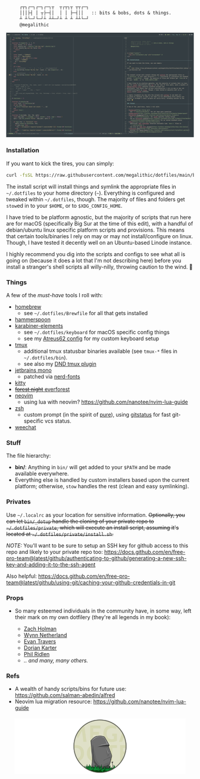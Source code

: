 ```

     ┌┬┐┌─┐┌─┐┌─┐┬  ┬┌┬┐┬ ┬┬┌─┐
     │││├┤ │ ┬├─┤│  │ │ ├─┤││   :: bits & bobs, dots & things.
     ┴ ┴└─┘└─┘┴ ┴┴─┘┴ ┴ ┴ ┴┴└─┘
     @megalithic

```

<p align="center">
  <img src="screenshot.png" alt="screenshot" />
</p>

### Installation

If you want to kick the tires, you can simply:

```sh
curl -fsSL https://raw.githubusercontent.com/megalithic/dotfiles/main/bin/_dotup | /usr/bin/env zsh
```

The install script will install things and symlink the appropriate files in
`~/.dotfiles` to your home directory (`~`). Everything is configured and tweaked
within `~/.dotfiles`, though. The majority of files and folders get `stow`ed in
to your `$HOME`, or to `$XDG_CONFIG_HOME`.

I have tried to be platform agnostic, but the majority of scripts that run here
are for macOS (specifically Big Sur at the time of this edit), with a handful of
debian/ubuntu linux specific platform scripts and
provisions. This means that certain tools/binaries I rely on may or may not
install/configure on linux. Though, I have tested it decently well on an
Ubuntu-based Linode instance.

I highly recommend you dig into the scripts and configs to see what all
is going on (because it does a lot that I'm not describing here) before you
install a stranger's shell scripts all willy-nilly, throwing caution to the
wind. 🤣

### Things

A few of the _must-have_ tools I roll with:

* [homebrew](https://brew.sh/)
  + see `~/.dotfiles/Brewfile` for all that gets installed
* [hammerspoon](https://github.com/megalithic/dotfiles/tree/master/hammerspoon)
* [karabiner-elements](https://github.com/tekezo/Karabiner-Elements)
  + see `~/.dotfiles/keyboard` for macOS specific config things
  + see my [Atreus62 config](https://github.com/megalithic/qmk_firmware/tree/master/keyboards/atreus62/keymaps/megalithic) for my custom keyboard setup
* [tmux](https://github.com/tmux/tmux/wiki)
  + additional tmux statusbar binaries available (see `tmux-*` files in
    `~/.dotfiles/bin`).
  + see also my [DND tmux plugin](https://github.com/megalithic/tmux-dnd-status)
* [jetbrains mono](https://www.jetbrains.com/lp/mono/)
  + patched via [nerd-fonts](https://github.com/ryanoasis/nerd-fonts#font-patcher)
* [kitty](https://github.com/kovidgoyal/kitty)
* [~~forest night~~ everforest](https://github.com/sainnhe/everforest)
* [neovim](https://neovim.io/)
  + using lua with neovim? https://github.com/nanotee/nvim-lua-guide
* [zsh](https://www.zsh.org/)
  + custom prompt (in the spirit of [pure](https://github.com/sindresorhus/pure)), using [gitstatus](https://github.com/romkatv/gitstatus) for fast git-specific vcs status.
* [weechat](https://www.weechat.org/)

### Stuff

The file hierarchy:

* **bin/**: Anything in `bin/` will get added to your `$PATH` and be made
  available everywhere.
* Everything else is handled by custom installers based upon the current
  platform; otherwise, `stow` handles the rest (clean and easy symlinking).

### Privates

Use `~/.localrc` as your location for sensitive information. ~~Optionally, you
can let `bin/_dotup` handle the cloning of your private repo to
`~/.dotfiles/private`, which will execute an install script, assuming it's
located at `~/.dotfiles/private/install.sh`.~~

_NOTE:_ You'll want to be sure to setup an SSH key for github access to this repo and likely to your private repo too: https://docs.github.com/en/free-pro-team@latest/github/authenticating-to-github/generating-a-new-ssh-key-and-adding-it-to-the-ssh-agent

Also helpful: https://docs.github.com/en/free-pro-team@latest/github/using-git/caching-your-github-credentials-in-git

### Props

* So many esteemed individuals in the community have, in some way, left their
  mark on my own dotfilery (they're all legends in my book):

  + [Zach Holman](https://github.com/holman/dotfiles)
  + [Wynn Netherland](https://github.com/pengwynn/dotfiles)
  + [Evan Travers](https://github.com/evantravers/dotfiles)
  + [Dorian Karter](https://github.com/dkarter/dotfiles)
  + [Phil Ridlen](https://github.com/philtr/dotfiles)
  + _.. and many, many others._

### Refs

* A wealth of handy scripts/bins for future use: https://github.com/salman-abedin/alfred
* Neovim lua migration resource: https://github.com/nanotee/nvim-lua-guide

<p align="center" style="margin-top: 20px;">
  <img src="megadotfiles.png" alt="megadotfiles" height="150px"/>
</p>
